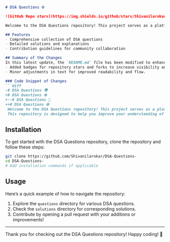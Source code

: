 ```markdown
# DSA Questions 🌐

![GitHub Repo stars](https://img.shields.io/github/stars/Shivanilarokar/DSA-Questions-?style=social) ![GitHub forks](https://img.shields.io/github/forks/Shivanilarokar/DSA-Questions-?style=social)

Welcome to the DSA Questions repository! This project serves as a platform for developers and learners to practice and enhance their skills in Data Structures and Algorithms (DSA). This repository is designed to help you improve your understanding of various data structures and algorithms through a collection of questions and solutions.

## Features
- Comprehensive collection of DSA questions
- Detailed solutions and explanations
- Contribution guidelines for community collaboration

## Summary of the Changes
In this latest update, the `README.md` file has been modified to enhance clarity and improve the overall presentation of the repository. The following changes were made:
- Added badges for repository stars and forks to increase visibility and engagement.
- Minor adjustments in text for improved readability and flow.

### Code Snippet of Changes
```diff
-# DSA Questions 🌍
+# DSA Questions 🌐
+--# DSA Questions 🚀
++# DSA Questions 🌐
 Welcome to the DSA Questions repository! This project serves as a platform for developers and learners to practice and enhance their skills in Data Structures and Algorithms (DSA).
 This repository is designed to help you improve your understanding of various data structures and algorithms through a collection of questions and solutions.
```

## Installation
To get started with the DSA Questions repository, clone the repository and follow these steps:
```bash
git clone https://github.com/Shivanilarokar/DSA-Questions-
cd DSA-Questions-
# Add installation commands if applicable
```

## Usage
Here’s a quick example of how to navigate the repository:
1. Explore the `questions` directory for various DSA questions.
2. Check the `solutions` directory for corresponding solutions.
3. Contribute by opening a pull request with your additions or improvements!

---

Thank you for checking out the DSA Questions repository! Happy coding! 🚀
```